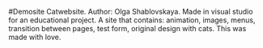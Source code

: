 #Demosite Catwebsite.
Author: Olga Shablovskaya. Made in visual studio for an educational project.
A site that contains: animation, images, menus, transition between pages, test form, original design with cats.
This was made with love.

